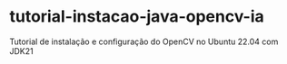 # tutorial-instacao-java-opencv-ia
Tutorial de instalação e configuração do OpenCV no Ubuntu 22.04 com JDK21
